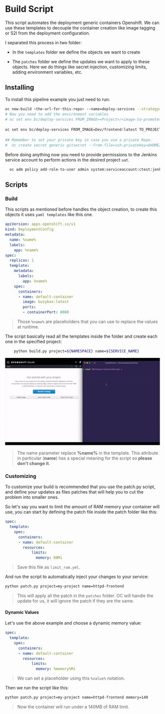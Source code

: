 # Build Script 

This script automates the deployment generic containers Openshift. We can use these templates to decouple the container creation like image tagging or S2I from the deployment configuration. 

I separated this process in two folder: 

  - In the ``templates`` folder we define the objects we want to create

  - The ``patches`` folder we define the updates we want to apply to these objects. Here we do things like secret injection, customizing limits, adding environment variables, etc. 


## Installing 

To install this pipeline example you just need to run:

```sh
oc new-build <the-url-for-this-repo> --name=deploy-services --strategy=pipeline
# Now you need to add the environment variables
# oc set env bc/deploy-services FROM_IMAGE=<Project>/<image-to-promote> TO_PROJECT=<destination-project> SERVICE_NAME=<service name>

oc set env bc/deploy-services FROM_IMAGE=Dev/frontend:latest TO_PROJECT=UAT/frontend:uat SERVICE_NAME=frontend 

## Remember to set your private key in case you use a private Repo.
#  oc create secret generic gitsecret --from-file=ssh-privatekey=$HOME/.ssh/privatekey --type=kubernetes.io/ssh-auth
```

Before doing anything now you need to provide permissions to the Jenkins service account to perform actions in the desired project ``uat``.  

```sh
  oc adm policy add-role-to-user admin system:serviceaccount:ctest:jenkins -n uat
```


## Scripts 

### Build 

This scripts as mentioned before handles the object creation, to create this objects it uses ``yaml templates`` like this one. 

```yml
apiVersion: apps.openshift.io/v1
kind: DeploymentConfig
metadata:
  name: %name% 
  labels:
    app: %name%
spec:
  replicas: 1
  template:
    metadata:
      labels:
        app: %name%
    spec:
      containers:
      - name: default-container
        image: busybox:latest
        ports:
        - containerPort: 8080 
```

> Those ``%name%`` are placeholders that you can use to replace the values at runtime. 


The script basically read all the templates inside the folder and create each one in the specified project: 

```sh
	python build.py project=${NAMESPACE} name=${SERVICE_NAME}
``` 


![](https://github.com/cesarvr/py-build/blob/master/docs/automatic-build.gif?raw=true)

> The name parameter replace **%name%** in the template. This attribute in particular (**name**) has a special meaning for the script so **please don't change it**. 


### Customizing  


To customize your build is recommended that you use the patch.py script, and define your updates as files patches that will help you to cut the problem into smaller ones. 


So let's say you want to limit the amount of RAM memory your container will use, you can start by defining the patch file inside the patch folder like this: 


```yml
spec:
  template:
    spec:
      containers:
      - name: default-container
        resources:
            limits:
              memory: 80Mi
```

> Save this file as ``limit_ram.yml``. 


And run the script to automatically inject your changes to your service: 

```sh
python patch.py project=my-project name=httpd-frontend
```
> This will apply all the patch in the ``patches`` folder. OC will handle the update for us, it will ignore the patch if they are the same.


#### Dynamic Values 

Let's use the above example and choose a dynamic memory value: 

```yml
spec:
  template:
    spec:
      containers:
      - name: default-container
        resources:
            limits:
              memory: %memory%Mi
```

> We can set a placeholder using this ``%value%`` notation. 


Then we run the script like this: 

```sh
python patch.py project=my-project name=httpd-frontend memory=140
```

> Now the container will run under a 140MB of RAM limit. 












